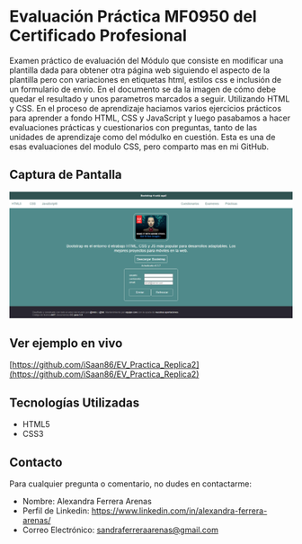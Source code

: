 # Evaluación Práctica MF0950 del Certificado Profesional

Examen práctico de evaluación del Módulo que consiste en modificar una plantilla dada para obtener otra página web siguiendo el aspecto de la plantilla pero con variaciones en etiquetas html, estilos css e inclusión de un formulario de envío. En el documento se da la imagen de cómo debe quedar el resultado y unos parametros marcados a seguir. Utilizando HTML y CSS.
En el proceso de aprendizaje haciamos varios ejercicios prácticos para aprender a fondo HTML, CSS y JavaScript y luego pasabamos a hacer evaluaciones prácticas y cuestionarios con preguntas, tanto de las unidades de aprendizaje como del módulko en cuestión. Esta es una de esas evaluaciones del modulo CSS, pero comparto mas en mi GitHub.

## Captura de Pantalla

![Captura](IMAGENES/captura.jpg)

## Ver ejemplo en vivo
[https://github.com/iSaan86/EV_Practica_Replica2](https://github.com/iSaan86/EV_Practica_Replica2)

## Tecnologías Utilizadas

- HTML5
- CSS3

## Contacto

Para cualquier pregunta o comentario, no dudes en contactarme:

- Nombre: Alexandra Ferrera Arenas
- Perfil de Linkedin: https://www.linkedin.com/in/alexandra-ferrera-arenas/
- Correo Electrónico: sandraferreraarenas@gmail.com